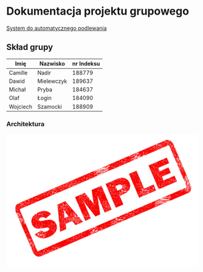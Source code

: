 # Dokumentacja projektu grupowego

[System do automatycznego podlewania](https://projektgrupowy.eti.pg.edu.pl/editions/3/projects/418)

## Skład grupy

| Imię     | Nazwisko   | nr Indeksu |
|----------|------------|-----------|
| Camille  | Nadir      | 188779    |
| Dawid    | Mielewczyk | 189637    |
| Michał   | Pryba      | 184637    |
| Olaf     | Łogin      | 184090    |
| Wojciech | Szamocki   | 188909    |

### Architektura

![placeholder](assets/sample.jpg)
